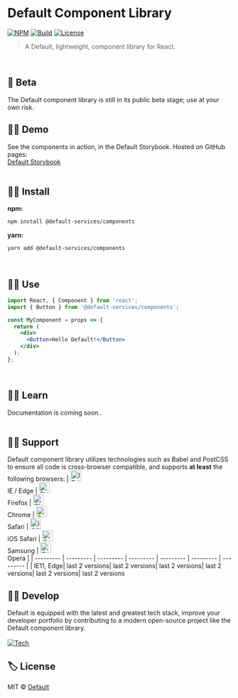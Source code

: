 # Default Component Library

[![NPM](https://img.shields.io/npm/v/@default-services/components?color=%2357a9a9&style=for-the-badge)](https://www.npmjs.com/package/@default-services/components)
[![Build](https://img.shields.io/badge/build-passing-%2357a9a9?style=for-the-badge)](https://github.com/default-services/components)
[![License](https://img.shields.io/github/license/default-services/components?color=%2357a9a9&style=for-the-badge)](https://github.com/default-services/components/blob/master/LICENSE)

> A Default, lightweight, component library for React.
<br>

## 🧪 Beta
The Default component library is still in its public beta stage; use at your own risk.
<br>

## 🐱‍🚀 Demo
See the components in action, in the Default Storybook. Hosted on GitHub pages:<br>
[Default Storybook](https://default-services.github.io/components)
<br><br>

## 🐱‍🏍 Install

**npm:**
```bash
npm install @default-services/components
```
**yarn:**
```bash
yarn add @default-services/components
```
<br>

## 🐱‍💻 Use
```jsx
import React, { Component } from 'react';
import { Button } from '@default-services/components';

const MyComponent = props => {
  return (
    <div>
      <Button>Hello Default!</Button>
    </div>
  );
};
```
<br>

## 🐱‍👓 Learn
Documentation is coming soon..
<br><br>

## 🐱‍🐉 Support
Default component library utilizes technologies such as Babel and PostCSS to ensure all code is cross-browser compatible, and supports **at least** the following browsers:
| [<img src="https://raw.githubusercontent.com/alrra/browser-logos/master/src/edge/edge_48x48.png" alt="IE / Edge" width="24px" height="24px" />](http://godban.github.io/browsers-support-badges/)<br/>IE / Edge | [<img src="https://raw.githubusercontent.com/alrra/browser-logos/master/src/firefox/firefox_48x48.png" alt="Firefox" width="24px" height="24px" />](http://godban.github.io/browsers-support-badges/)<br/>Firefox | [<img src="https://raw.githubusercontent.com/alrra/browser-logos/master/src/chrome/chrome_48x48.png" alt="Chrome" width="24px" height="24px" />](http://godban.github.io/browsers-support-badges/)<br/>Chrome | [<img src="https://raw.githubusercontent.com/alrra/browser-logos/master/src/safari/safari_48x48.png" alt="Safari" width="24px" height="24px" />](http://godban.github.io/browsers-support-badges/)<br/>Safari | [<img src="https://raw.githubusercontent.com/alrra/browser-logos/master/src/safari-ios/safari-ios_48x48.png" alt="iOS Safari" width="24px" height="24px" />](http://godban.github.io/browsers-support-badges/)<br/>iOS Safari | [<img src="https://raw.githubusercontent.com/alrra/browser-logos/master/src/samsung-internet/samsung-internet_48x48.png" alt="Samsung" width="24px" height="24px" />](http://godban.github.io/browsers-support-badges/)<br/>Samsung | [<img src="https://raw.githubusercontent.com/alrra/browser-logos/master/src/opera/opera_48x48.png" alt="Opera" width="24px" height="24px" />](http://godban.github.io/browsers-support-badges/)<br/>Opera |
| --------- | --------- | --------- | --------- | --------- | --------- | --------- |
| IE11, Edge| last 2 versions| last 2 versions| last 2 versions| last 2 versions| last 2 versions| last 2 versions
<br>

## 🐱‍👤 Develop
Default is equipped with the latest and greatest tech stack, improve your developer portfolio by contributing to a modern open-source project like the Default component library.<br><br>
[![Tech](https://user-images.githubusercontent.com/8584126/83432596-f454db80-a3ed-11ea-93c3-28c5ae24a42d.png)](https://github.com/default-services/components)
<br>

## 🏷️ License

MIT © [Default](https://github.com/default-services/components/blob/master/LICENSE)